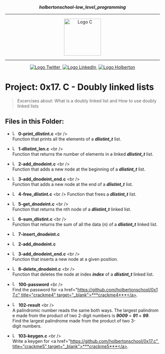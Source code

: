 <div align=center>

***holbertonschool-low_level_programming***
<hr />
 <img src="https://raw.githubusercontent.com/jepez90/jepez90.github.io/master/img/Readme_media/logoC.svg" alt="Logo C" height="120">
 <hr />
<a href="https://twitter.com/Jepez90"><img src="https://img.shields.io/twitter/follow/jepez90?label=Follow%20me&style=social" alt="Logo Twitter">&nbsp;</a>
<a href="https://www.linkedin.com/in/jerson-p%C3%A9rez-010059a4/"><img src="https://img.shields.io/badge/LinkedIn-Follow-blue" alt="Logo LinkedIn">&nbsp;</a>
<a href="https://twitter.com/HolbertonCOL"><img src="https://img.shields.io/badge/Holberton_School-red" alt="Logo Holberton"></a>
</div>

# Project: 0x17. C - Doubly linked lists

> Excercises about:
What is a doubly linked list and
How to use doubly linked lists

## Files in this Folder:

* <img src="https://raw.githubusercontent.com/jepez90/jepez90.github.io/master/img/Readme_media/logoC.svg" alt="Logo C" height="15"> **0-print_dlistint.c** <br />
Function that prints all the elements of a ***dlistint_t*** list.

* <img src="https://raw.githubusercontent.com/jepez90/jepez90.github.io/master/img/Readme_media/logoC.svg" alt="Logo C" height="15"> **1-dlistint_len.c** <br />
Function that returns the number of elements in a linked ***dlistint_t*** list.

* <img src="https://raw.githubusercontent.com/jepez90/jepez90.github.io/master/img/Readme_media/logoC.svg" alt="Logo C" height="15"> **2-add_dnodeint.c** <br />
Function that adds a new node at the beginning of a ***dlistint_t*** list.


* <img src="https://raw.githubusercontent.com/jepez90/jepez90.github.io/master/img/Readme_media/logoC.svg" alt="Logo C" height="15"> **3-add_dnodeint_end.c** <br />
Function that adds a new node at the end of a ***dlistint_t*** list.

* <img src="https://raw.githubusercontent.com/jepez90/jepez90.github.io/master/img/Readme_media/logoC.svg" alt="Logo C" height="15"> **4-free_dlistint.c** <br />
Function that frees a ***dlistint_t*** list.

* <img src="https://raw.githubusercontent.com/jepez90/jepez90.github.io/master/img/Readme_media/logoC.svg" alt="Logo C" height="15"> **5-get_dnodeint.c** <br />
Function that returns the nth node of a ***dlistint_t*** linked list.

* <img src="https://raw.githubusercontent.com/jepez90/jepez90.github.io/master/img/Readme_media/logoC.svg" alt="Logo C" height="15"> **6-sum_dlistint.c** <br />
Function that returns the sum of all the data (n) of a ***dlistint_t*** linked list.

* <img src="https://raw.githubusercontent.com/jepez90/jepez90.github.io/master/img/Readme_media/logoC.svg" alt="Logo C" height="15"> **7-insert_dnodeint.c** 
* <img src="https://raw.githubusercontent.com/jepez90/jepez90.github.io/master/img/Readme_media/logoC.svg" alt="Logo C" height="15"> **2-add_dnodeint.c** 
* <img src="https://raw.githubusercontent.com/jepez90/jepez90.github.io/master/img/Readme_media/logoC.svg" alt="Logo C" height="15"> **3-add_dnodeint_end.c** <br />
Function that inserts a new node at a given position.

* <img src="https://raw.githubusercontent.com/jepez90/jepez90.github.io/master/img/Readme_media/logoC.svg" alt="Logo C" height="15"> **8-delete_dnodeint.c** <br />
Function that deletes the node at index ***index*** of a ***dlistint_t*** linked list.

* <img src="https://raw.githubusercontent.com/jepez90/jepez90.github.io/master/img/Readme_media/logo_code_file.svg" alt="Logo Code" height="16"> **100-password** <br />
Find the password for <a href="https://github.com/holbertonschool/0x17.c" title="crackme4" target="_blank">***crackme4***</a>.

* <img src="https://raw.githubusercontent.com/jepez90/jepez90.github.io/master/img/Readme_media/logo_code_file.svg" alt="Logo Code" height="16"> **102-result** <br />
A palindromic number reads the same both ways. The largest palindrome made from the product of two 2-digit numbers is ***9009*** = ***91*** × ***99***. Find the largest palindrome made from the product of two 3-digit numbers.

* <img src="https://raw.githubusercontent.com/jepez90/jepez90.github.io/master/img/Readme_media/logoC.svg" alt="Logo C" height="15"> **103-keygen.c** <br />
Write a keygen for <a href="https://github.com/holbertonschool/0x17.c" title="crackme5" target="_blank">***crackme5***</a>.

